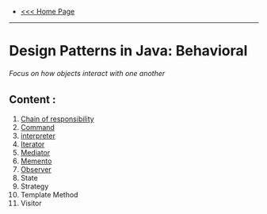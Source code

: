 - [<<< Home Page](../../README.md)
---

# Design Patterns in Java: Behavioral
###### Focus on how objects interact with one another 


## Content :
1. [Chain of responsibility](content/chain_of_responsibility.md)
2. [Command](content/command.md)
3. [interpreter](content/interpreter.md)
4. [Iterator](content/iterator.md)
5. [Mediator](content/mediator.md) 
6. [Memento](content/memento.md)
7. [Observer](content/observer.md)
8. State
9. Strategy
10. Template Method
11. Visitor
